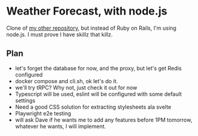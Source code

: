 # Weather Forecast, with node.js

Clone of [my other repository](https://github.com/couetilc/take-home-interview_Jan-2023_apple),
but instead of Ruby on Rails, I'm using node.js. I must prove I have skillz that killz.

## Plan

- let's forget the database for now, and the proxy, but let's get Redis configured
- docker compose and cli.sh, ok let's do it.
- we'll try tRPC? Why not, just check it out for now
- Typescript will be used, eslint will be configured with some default settings
- Need a good CSS solution for extracting stylesheets ala svelte
- Playwright e2e testing
- will ask Dave if he wants me to add any features before 1PM tomorrow, whatever
  he wants, I will implement.
